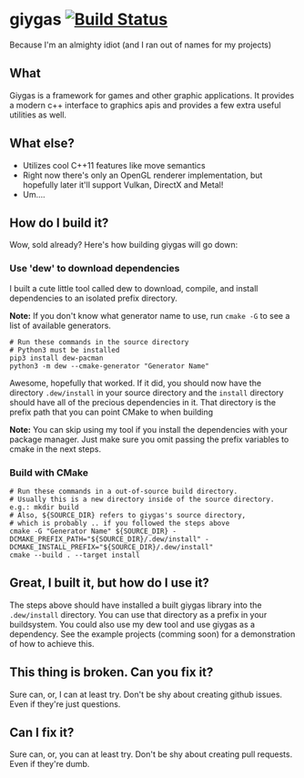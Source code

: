 # giygas [![Build Status](https://travis-ci.org/galaxgames/giygas.svg?branch=master)](https://travis-ci.org/galaxgames/giygas)
Because I'm an almighty idiot (and I ran out of names for my projects)

## What
Giygas is a framework for games and other graphic applications. It provides a modern c++ interface to graphics apis and provides a few extra useful utilities as well.

## What else?
* Utilizes cool C++11 features like move semantics
* Right now there's only an OpenGL renderer implementation, but hopefully later it'll support Vulkan, DirectX and Metal!
* Um....

## How do I build it?
Wow, sold already? Here's how building giygas will go down:

### Use 'dew' to download dependencies
I built a cute little tool called dew to download, compile, and install dependencies to an isolated prefix directory.

**Note:** If you don't know what generator name to use, run `cmake -G` to see a list of available generators.

```shell
# Run these commands in the source directory
# Python3 must be installed
pip3 install dew-pacman
python3 -m dew --cmake-generator "Generator Name"
```

Awesome, hopefully that worked. If it did, you should now have the directory `.dew/install` in your source directory and the `install` directory should have all of the precious dependencies in it. That directory is the prefix path that you can point CMake to when building

**Note:** You can skip using my tool if you install the dependencies with your package manager. Just make sure you omit passing the prefix variables to cmake in the next steps.

### Build with CMake

```shell
# Run these commands in a out-of-source build directory.
# Usually this is a new directory inside of the source directory. e.g.: mkdir build
# Also, ${SOURCE_DIR} refers to giygas's source directory, 
# which is probably .. if you followed the steps above
cmake -G "Generator Name" ${SOURCE_DIR} -DCMAKE_PREFIX_PATH="${SOURCE_DIR}/.dew/install" -DCMAKE_INSTALL_PREFIX="${SOURCE_DIR}/.dew/install"
cmake --build . --target install
```

## Great, I built it, but how do I use it?
The steps above should have installed a built giygas library into the `.dew/install` directory. You can use that directory as a prefix in your buildsystem. You could also use my dew tool and use giygas as a dependency. See the example projects (comming soon) for a demonstration of how to achieve this.

## This thing is broken. Can you fix it?
Sure can, or, I can at least try. Don't be shy about creating github issues. Even if they're just questions.

## Can I fix it?
Sure can, or, you can at least try. Don't be shy about creating pull requests. Even if they're dumb.
